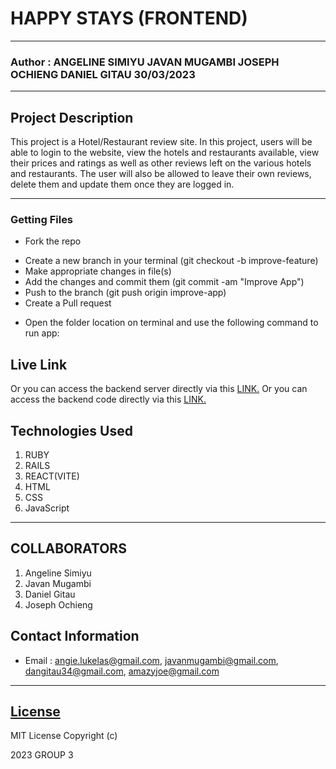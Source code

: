 # HAPPY STAYS (FRONTEND)
*****
### Author : ANGELINE SIMIYU  JAVAN MUGAMBI  JOSEPH OCHIENG  DANIEL GITAU 30/03/2023
****
## Project Description
This project is a Hotel/Restaurant review site. In this project, users will be able to login to the website, view the hotels and restaurants available, view their prices and ratings as well as other reviews left on the various hotels and restaurants. The user will also be allowed to leave their own reviews, delete them and update them once they are logged in.

******


### Getting Files
* Fork the repo
- Create a new branch in your terminal (git checkout -b improve-feature)
- Make appropriate changes in file(s)
- Add the changes and commit them (git commit -am "Improve App")
- Push to the branch (git push origin improve-app)
- Create a Pull request
* Open the folder location on terminal and use the following command to run app:


## Live Link
Or you can access the backend server directly via this [LINK.](http://localhost:3000/)
Or you can access the backend code directly via this [LINK.](https://github.com/AmazyJoe/Group-3--Back-end)


## Technologies Used
1. RUBY
2. RAILS
3. REACT(VITE)
4. HTML
5. CSS
6. JavaScript
*****
## COLLABORATORS
1. Angeline Simiyu
2. Javan Mugambi
3. Daniel Gitau
4. Joseph Ochieng

## Contact Information
* Email : angie.lukelas@gmail.com, javanmugambi@gmail.com, dangitau34@gmail.com, amazyjoe@gmail.com
*****
## [License](LICENSE)
MIT License
Copyright (c)

 2023 GROUP 3
